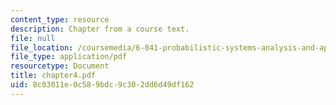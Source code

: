 ```yaml
---
content_type: resource
description: Chapter from a course text.
file: null
file_location: /coursemedia/6-041-probabilistic-systems-analysis-and-applied-probability-spring-2006/8c03011e0c589bdc9c302dd6d49df162_chapter4.pdf
file_type: application/pdf
resourcetype: Document
title: chapter4.pdf
uid: 8c03011e-0c58-9bdc-9c30-2dd6d49df162
---
```

